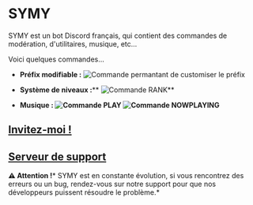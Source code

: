 # SYMY

SYMY est un bot Discord français, qui contient des commandes de modération, d'utilitaires, musique, etc...

Voici quelques commandes...

-   **Préfix modifiable :**
    ![Commande permantant de customiser le préfix](https://media.discordapp.net/attachments/645648108629524557/792906669688356924/unknown.png)

-   **Système de niveaux :****
    ![Commande RANK](https://media.discordapp.net/attachments/645648108629524557/792905887819628554/unknown.png)**
-   **Musique :
    ![Commande PLAY](https://media.discordapp.net/attachments/645648108629524557/792907723455856640/unknown.png?width=512&height=473)
    ![Commande NOWPLAYING](https://media.discordapp.net/attachments/645648108629524557/792908229835358219/unknown.png)**

**[Invitez-moi !](https://discord.com/oauth2/authorize?client_id=680215834719027230&scope=bot&permissions=2113400319 "Invitation de SYMY")**
--------------------------------------------------------------------------------------------------------------------------------------------

[**Serveur de support**](https://discord.gg/4faGw95aGp "Serveur Discord de support")
------------------------------------------------------------------------------------

**⚠️ Attention !***
SYMY est en constante évolution, si vous rencontrez des erreurs ou un bug, rendez-vous sur notre support pour que nos développeurs puissent résoudre le problème.*
